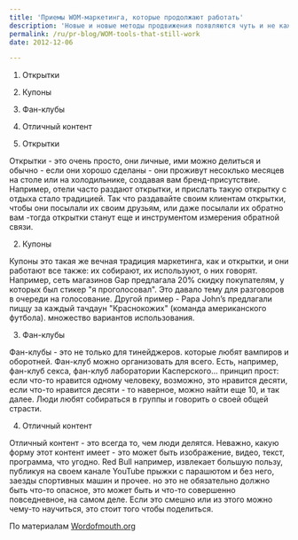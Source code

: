 ```yaml
---
title: 'Приемы WOM-маркетинга, которые продолжают работать'
description: 'Новые и новые методы продвижения появляются чуть и не каждый день. Но остаются в то же время и старые проверенные методы, которые работали 10 лет назад, и скорее всего будут работать еще 10 лет. Основы те же, и если приглядеться, современные технологии просто придают форму пяти основным принципам: 1. Открытки 2. Купоны'
permalink: /ru/pr-blog/WOM-tools-that-still-work
date: 2012-12-06

---
```


1. Открытки

2. Купоны

3. Фан-клубы

4. Отличный контент

1. Открытки

Открытки  - это очень просто, они личные, ими можно делиться и обычно - если они хорошо сделаны - они проживут несоклько месяцев на столе или на холодильнике, создавая вам бренд-присутствие. Например, отели часто раздают открытки, и прислать такую открытку с отдыха стало традицией. Так что раздавайте своим клиентам открытки, чтобы они посылали их своим друзьям, или даже посылали их обратно вам -тогда открытки станут еще и инструментом измерения обратной связи.

2. Купоны

Купоны это такая же вечная традиция маркетинга, как и открытки, и они работают все также: их собирают, их используют, о них говорят. Например, сеть магазинов Gap предлагала 20% скидку покупателям, у которых был стикер "я проголосовал". Это давало тему для разговоров в очереди на голосование. Другой пример - Papa John’s предлагали пиццу за каждый тачдаун  "Краснокожих" (команда американского футбола). множество вариантов использования.

3. Фан-клубы

Фан-клубы  - это не только для тинейджеров. которые любят вампиров и оборотней. Фан-клуб можно организовать для всего. Есть, например, фан-клуб секса, фан-клуб лаборатории Касперского... принцип прост: если что-то нравится одному человеку, возможно, это нравится десяти, если что-то нравится десяти - то наверное, можно найти еще 10, и так далее. Люди любят собираться в группы и говорить о своей общей страсти.

4. Отличный контент

Отличный контент - это всегда то, чем люди делятся. Неважно, какую форму этот контент имеет - это может быть изображение, видео, текст, программа, что угодно. Red Bull например, извлекает большую пользу, публикуя на своем канале YouTube прыжки с парашютом и без него, заезды спортивных машин и прочее. но это не обязательно должно быть что-то опасное, это может быть и что-то совершенно повседневное, на самом деле. Если это смешно или из этого можно чему-то научиться, это стоит того чтобы поделиться.

По материалам <a href="https://wordofmouth.org/blog/classic-word-of-mouth-tools-that-still-work">Wordofmouth.org</a>

